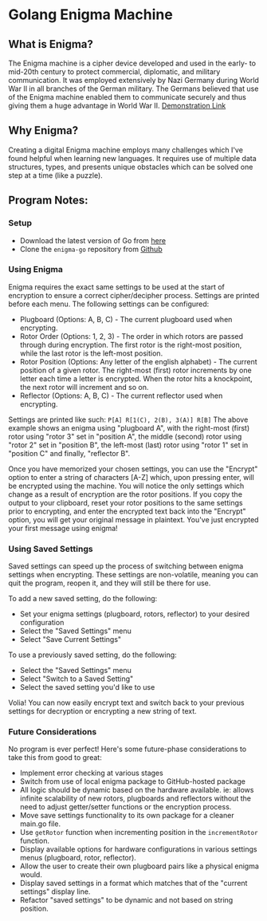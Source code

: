# Golang Enigma Machine

## What is Enigma?
The Enigma machine is a cipher device developed and used in the early- to mid-20th century to protect commercial, diplomatic, and military communication. It was employed extensively by Nazi Germany during World War II in all branches of the German military. The Germans believed that use of the Enigma machine enabled them to communicate securely and thus giving them a huge advantage in World War II. [Demonstration Link](https://www.youtube.com/watch?v=-mdSvGUd0_c)

## Why Enigma?
Creating a digital Enigma machine employs many challenges which I've found helpful when learning new languages. It requires use of multiple data structures, types, and presents unique obstacles which can be solved one step at a time (like a puzzle).

## Program Notes:

### Setup
- Download the latest version of Go from [here](https://golang.org/dl/)
- Clone the `enigma-go` repository from [Github](https://github.com/stephenerdelyi/enigma-go)

### Using Enigma
Enigma requires the exact same settings to be used at the start of encryption to ensure a correct cipher/decipher process. Settings are printed before each menu. The following settings can be configured:

 - Plugboard (Options: A, B, C) - The current plugboard used when encrypting.
 - Rotor Order (Options: 1, 2, 3) - The order in which rotors are passed through during encryption. The first rotor is the right-most position, while the last rotor is the left-most position.
 - Rotor Position (Options: Any letter of the english alphabet) - The current position of a given rotor. The right-most (first) rotor increments by one letter each time a letter is encrypted. When the rotor hits a knockpoint, the next rotor will increment and so on.
 - Reflector (Options: A, B, C) - The current reflector used when encrypting.

Settings are printed like such: `P[A] R[1(C), 2(B), 3(A)] R[B]`
The above example shows an enigma using "plugboard A", with the right-most (first) rotor using "rotor 3" set in "position A", the middle (second) rotor using "rotor 2" set in "position B", the left-most (last) rotor using "rotor 1" set in "position C" and finally, "reflector B".

Once you have memorized your chosen settings, you can use the "Encrypt" option to enter a string of characters [A-Z] which, upon pressing enter, will be encrypted using the machine. You will notice the only settings which change as a result of encryption are the rotor positions. If you copy the output to your clipboard, reset your rotor positions to the same settings prior to encrypting, and enter the encrypted text back into the "Encrypt" option, you will get your original message in plaintext. You've just encrypted your first message using enigma!

### Using Saved Settings
Saved settings can speed up the process of switching between enigma settings when encrypting. These settings are non-volatile, meaning you can quit the program, reopen it, and they will still be there for use.

To add a new saved setting, do the following:
 - Set your enigma settings (plugboard, rotors, reflector) to your desired configuration
 - Select the "Saved Settings" menu
 - Select "Save Current Settings"

To use a previously saved setting, do the following:
 - Select the "Saved Settings" menu
 - Select "Switch to a Saved Setting"
 - Select the saved setting you'd like to use

Volia! You can now easily encrypt text and switch back to your previous settings for decryption or encrypting a new string of text.

### Future Considerations
No program is ever perfect! Here's some future-phase considerations to take this from good to great:
 - Implement error checking at various stages
 - Switch from use of local enigma package to GitHub-hosted package
 - All logic should be dynamic based on the hardware available. ie: allows infinite scalability of new rotors, plugboards and reflectors without the need to adjust getter/setter functions or the encryption process.
 - Move save settings functionality to its own package for a cleaner main.go file.
 - Use `getRotor` function when incrementing position in the `incrementRotor` function.
 - Display available options for hardware configurations in various settings menus (plugboard, rotor, reflector).
 - Allow the user to create their own plugboard pairs like a physical enigma would.
 - Display saved settings in a format which matches that of the "current settings" display line.
 - Refactor "saved settings" to be dynamic and not based on string position.
